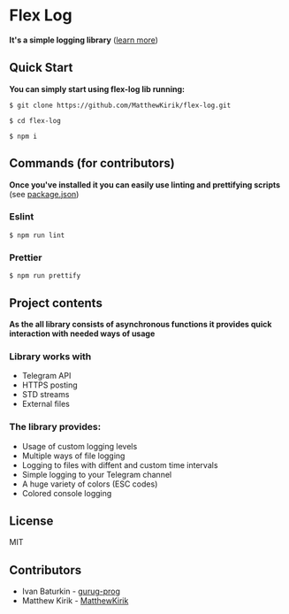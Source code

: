 # Flex Log

**It's a simple logging library** ([learn more](./docs/README.md))

## Quick Start

**You can simply start using flex-log lib running:**

```
$ git clone https://github.com/MatthewKirik/flex-log.git
```

```
$ cd flex-log
```

```
$ npm i
```

## Commands (for contributors)

**Once you've installed it you can easily use linting and prettifying scripts** (see [package.json](https://github.com/MatthewKirik/flex-log/blob/main/package.json))

### Eslint

```
$ npm run lint
```

### Prettier

```
$ npm run prettify
```

## Project contents

**As the all library consists of asynchronous functions it provides quick interaction with needed ways of usage**

### Library works with

- Telegram API
- HTTPS posting
- STD streams
- External files

### The library provides:

- Usage of custom logging levels
- Multiple ways of file logging
- Logging to files with diffent and custom time intervals
- Simple logging to your Telegram channel
- A huge variety of colors (ESC codes)
- Colored console logging

## License

MIT

## Contributors

- Ivan Baturkin - [gurug-prog](https://github.com/gurug-prog)
- Matthew Kirik - [MatthewKirik](https://github.com/MatthewKirik)
